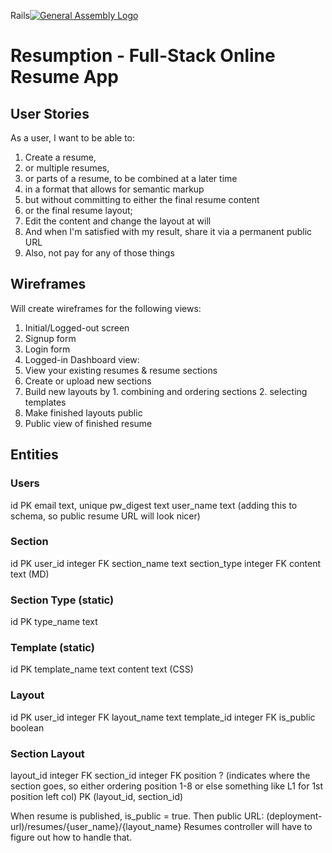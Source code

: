 Rails[![General Assembly Logo](https://camo.githubusercontent.com/1a91b05b8f4d44b5bbfb83abac2b0996d8e26c92/687474703a2f2f692e696d6775722e636f6d2f6b6538555354712e706e67)](https://generalassemb.ly/education/web-development-immersive)

# Resumption - Full-Stack Online Resume App

## User Stories

As a user, I want to be able to:
1. Create a resume,
  1. or multiple resumes,
  2. or parts of a resume, to be combined at a later time
2. in a format that allows for semantic markup
3. but without committing to either the final resume content
4. or the final resume layout;
5. Edit the content and change the layout at will
6. And when I'm satisfied with my result, share it via a permanent public URL
7. Also, not pay for any of those things

## Wireframes

Will create wireframes for the following views:
1. Initial/Logged-out screen
2. Signup form
3. Login form
4. Logged-in Dashboard view:
  1. View your existing resumes & resume sections
  2. Create or upload new sections
  3. Build new layouts by
    1. combining and ordering sections
    2. selecting templates
  4. Make finished layouts public
5. Public view of finished resume

## Entities

### Users
id            PK
email         text, unique
pw_digest     text
user_name     text (adding this to schema, so public resume URL will look nicer)

### Section
id            PK
user_id       integer FK
section_name  text
section_type  integer FK
content  text (MD)

### Section Type (static)
id            PK
type_name     text

### Template (static)
id            PK
template_name text
content       text (CSS)

### Layout
id            PK
user_id       integer FK
layout_name   text
template_id   integer FK
is_public     boolean

### Section Layout
layout_id     integer FK
section_id    integer FK
position      ? (indicates where the section goes,
              so either ordering position 1-8 or else
              something like L1 for 1st position left col)
PK (layout_id, section_id)

When resume is published, is_public = true.
Then public URL: (deployment-url)/resumes/{user_name}/{layout_name}
Resumes controller will have to figure out how to handle that.

